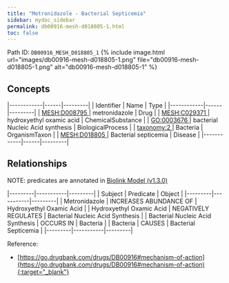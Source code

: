 ```yaml
---
title: "Metronidazole - Bacterial Septicemia"
sidebar: mydoc_sidebar
permalink: db00916-mesh-d018805-1.html
toc: false 
---
```



Path ID: `DB00916_MESH_D018805_1`
{% include image.html url="images/db00916-mesh-d018805-1.png" file="db00916-mesh-d018805-1.png" alt="db00916-mesh-d018805-1" %}

## Concepts

|------------|------|---------|
| Identifier | Name | Type    |
|------------|------|---------|
| <a href="https://identifiers.org/MESH:D008795">MESH:D008795 </a> | metronidazole | Drug |
| <a href="https://identifiers.org/MESH:C029371">MESH:C029371 </a> | hydroxyethyl oxamic acid | ChemicalSubstance |
| <a href="https://identifiers.org/GO:0003676">GO:0003676 </a> | bacterial Nucleic Acid synthesis | BiologicalProcess |
| <a href="https://identifiers.org/taxonomy:2">taxonomy:2 </a> | Bacteria | OrganismTaxon |
| <a href="https://identifiers.org/MESH:D018805">MESH:D018805 </a> | Bacterial septicemia | Disease |
|------------|------|---------|

## Relationships


NOTE: predicates are annotated in <a href="https://github.com/biolink/biolink-model/releases/tag/v1.3.0">Biolink Model (v1.3.0)</a>

|---------|-----------|---------|
| Subject | Predicate | Object  |
|---------|-----------|---------|
| Metronidazole | INCREASES ABUNDANCE OF | Hydroxyethyl Oxamic Acid |
| Hydroxyethyl Oxamic Acid | NEGATIVELY REGULATES | Bacterial Nucleic Acid Synthesis |
| Bacterial Nucleic Acid Synthesis | OCCURS IN | Bacteria |
| Bacteria | CAUSES | Bacterial Septicemia |
|---------|-----------|---------|

Reference:
  - [https://go.drugbank.com/drugs/DB00916#mechanism-of-action](https://go.drugbank.com/drugs/DB00916#mechanism-of-action){:target="_blank"}